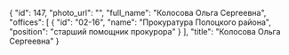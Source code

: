 {
    "id": 147,
    "photo_url": "",
    "full_name": "Колосова Ольга Сергеевна",
    "offices": [
        {
            "id": "02-16",
            "name": "Прокуратура Полоцкого района",
            "position": "старший помощник прокурора"
        }
    ],
    "title": "Колосова Ольга Сергеевна"
}
